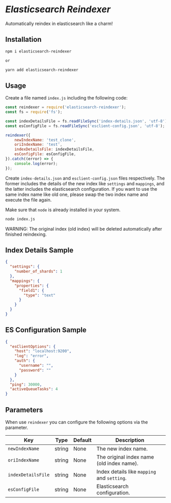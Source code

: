 # <em><b> Elasticsearch Reindexer</b></em>

Automatically reindex in elasticsearch like a charm!

## Installation

```sh
npm i elasticsearch-reindexer

or 

yarn add elasticsearch-reindexer
```

## Usage

Create a file named `index.js` including the following code:

```javascript
const reindexer = require('elasticsearch-reindexer');
const fs = require('fs');

const indexDetailsFile = fs.readFileSync('index-details.json', 'utf-8');
const esConfigFile = fs.readFileSync('esclient-config.json', 'utf-8');

reindexer({
	newIndexName: 'test_clone',
	oriIndexName: 'test',
	indexDetailsFile: indexDetailsFile,
	esConfigFile: esConfigFile,
}).catch((error) => {
	console.log(error);
});

```

Create `index-details.json` and `esclient-config.json` files respectively. The former includes the details of the new
index like `settings` and `mappings`, and the latter includes the elasticsearch configuration. If you want to use the
same index name like old one, please swap the two index name and execute the file again.

Make sure that `node` is already installed in your system.

```sh
node index.js
```

WARNING: The original index (old index) will be deleted automatically after finished reindexing.

## Index Details Sample

```json
{
  "settings": {
    "number_of_shards": 1
  },
  "mappings": {
    "properties": {
      "field1": {
        "type": "text"
      }
    }
  }
}
```

## ES Configuration Sample

```json
{
  "esClientOptions": {
    "host": "localhost:9200",
    "log": "error",
    "auth": {
      "username": "",
      "password": ""
    }
  },
  "ping": 30000,
  "activeQueueTasks": 4
}

```

## Parameters

When use `reindexer` you can configure the following options via the parameter.

| Key                | Type   | Default | Description                                 |
|--------------------|--------|---------|---------------------------------------------|
| `newIndexName`     | string | None    | The new index name.                         |
| `oriIndexName`     | string | None    | The original index name (old index name).   |
| `indexDetailsFile` | string | None    | Index details like `mapping` and `setting`. |
| `esConfigFile`   | string | None    | Elasticsearch configuration.                |
